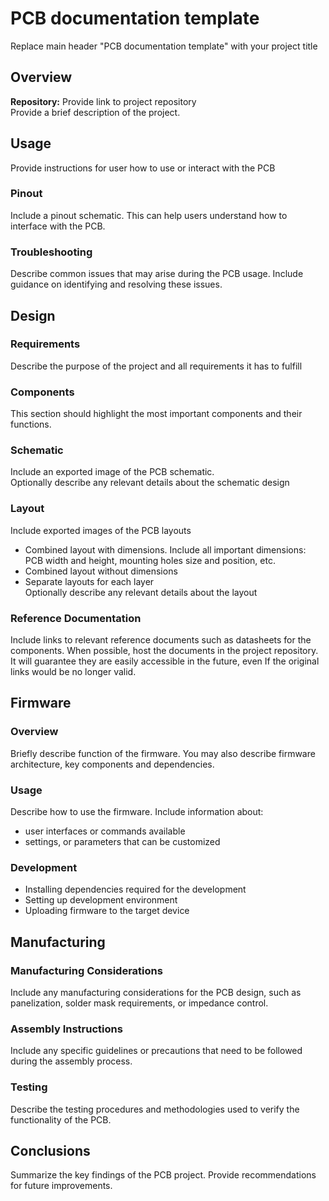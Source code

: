 # PCB documentation template
Replace main header "PCB documentation template" with your project title

## Overview
**Repository:** Provide link to project repository  
Provide a brief description of the project. 

## Usage
Provide instructions for user how to use or interact with the PCB 

### Pinout
Include a pinout schematic. This can help users understand how to interface with the PCB.

### Troubleshooting
Describe common issues that may arise during the PCB usage. Include guidance on identifying and resolving these issues.

## Design
### Requirements
Describe the purpose of the project and all requirements it has to fulfill

### Components
This section should highlight the most important components and their functions. 

### Schematic
Include an exported image of the PCB schematic.  
Optionally describe any relevant details about the schematic design

### Layout
Include exported images of the PCB layouts  
- Combined layout with dimensions. Include all important dimensions: PCB width and height, mounting holes size and position, etc.  
- Combined layout without dimensions  
- Separate layouts for each layer  
Optionally describe any relevant details about the layout

### Reference Documentation
Include links to relevant reference documents such as datasheets for the components. When possible, host the documents in the project repository. It will guarantee they are easily accessible in the future, even If the original links would be no longer valid.

## Firmware
### Overview
Briefly describe function of the firmware. You may also describe firmware architecture, key components and dependencies.

### Usage
Describe how to use the firmware. Include information about:

- user interfaces or commands available  
- settings, or parameters that can be customized

### Development  
- Installing dependencies required for the development  
- Setting up development environment  
- Uploading firmware to the target device

## Manufacturing
### Manufacturing Considerations
Include any manufacturing considerations for the PCB design, such as panelization, solder mask requirements, or impedance control.

### Assembly Instructions
Include any specific guidelines or precautions that need to be followed during the assembly process.

### Testing
Describe the testing procedures and methodologies used to verify the functionality of the PCB. 

## Conclusions
Summarize the key findings of the PCB project. Provide recommendations for future improvements.
